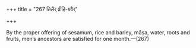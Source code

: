 +++
title = "267 तिलैर् व्रीहि-यवैर्"

+++

By the proper offering of sesamum, rice and barley, māṣa, water, roots and fruits, men’s ancestors are satisfied for one month.—(267)
